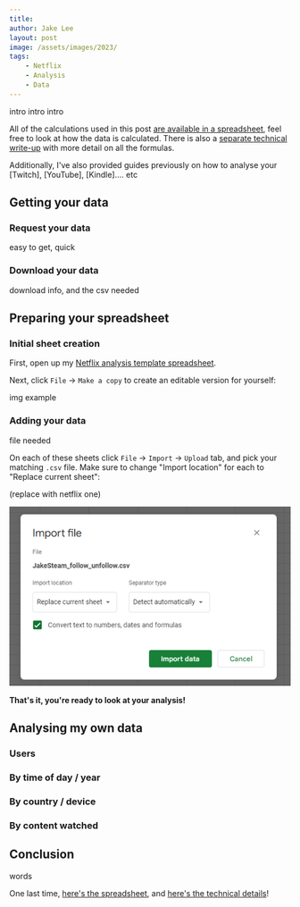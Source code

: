 ```yaml
---
title: 
author: Jake Lee
layout: post
image: /assets/images/2023/
tags:
    - Netflix
    - Analysis
    - Data
---
```


intro intro intro

All of the calculations used in this post [are available in a spreadsheet](), feel free to look at how the data is calculated. There is also a [separate technical write-up]() with more detail on all the formulas.

Additionally, I've also provided guides previously on how to analyse your [Twitch], [YouTube], [Kindle].... etc

## Getting your data

### Request your data

easy to get, quick

### Download your data 

download info, and the csv needed

## Preparing your spreadsheet

### Initial sheet creation

First, open up my [Netflix analysis template spreadsheet](). 

Next, click `File` -> `Make a copy` to create an editable version for yourself:

img example

### Adding your data

file needed

On each of these sheets click `File` -> `Import` -> `Upload` tab, and pick your matching `.csv` file. Make sure to change "Import location" for each to "Replace current sheet":

(replace with netflix one)

[![](/assets/images/2022/twitch-import.png)](/assets/images/2022/twitch-import.png)

**That's it, you're ready to look at your analysis!**

## Analysing my own data

### Users



### By time of day / year



### By country / device

### By content watched



## Conclusion

words

One last time, [here's the spreadsheet](), and [here's the technical details]()!